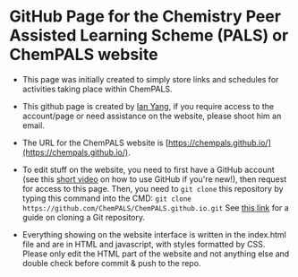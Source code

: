 # GitHub Page for the Chemistry Peer Assisted Learning Scheme (PALS) or ChemPALS website

- This page was initially created to simply store links and schedules for activities taking place within ChemPALS.

- This github page is created by [Ian Yang](xyang34@ed.ac.uk), if you require access to the account/page or need assistance on the website, please shoot him an email.

- The URL for the ChemPALS website is [https://chempals.github.io/](https://chempals.github.io/).

- To edit stuff on the website, you need to first have a GitHub account (see this [short video](https://youtu.be/iv8rSLsi1xo?si=YiS2KDkBTtBH635g) on how to use GitHub if you're new!), then request for access to this page. Then, you need to ``git clone`` this repository by typing this command into the CMD: ``git clone https://github.com/ChemPALS/ChemPALS.github.io.git`` See [this link](https://docs.github.com/en/repositories/creating-and-managing-repositories/cloning-a-repository) for a guide on cloning a Git repository. 
  
- Everything showing on the website interface is written in the index.html file and are in HTML and javascript, with styles formatted by CSS. Please only edit the HTML part of the website and not anything else and double check before commit & push to the repo. 
